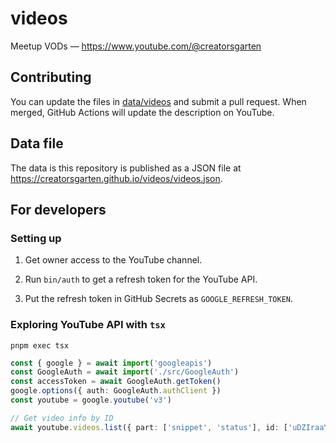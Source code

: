 # videos

Meetup VODs — <https://www.youtube.com/@creatorsgarten>

## Contributing

You can update the files in [data/videos](data/videos) and submit a pull request. When merged, GitHub Actions will update the description on YouTube.

## Data file

The data is this repository is published as a JSON file at <https://creatorsgarten.github.io/videos/videos.json>.

## For developers

### Setting up

1. Get owner access to the YouTube channel.

2. Run `bin/auth` to get a refresh token for the YouTube API.

3. Put the refresh token in GitHub Secrets as `GOOGLE_REFRESH_TOKEN`.

### Exploring YouTube API with `tsx`

```
pnpm exec tsx
```

```ts
const { google } = await import('googleapis')
const GoogleAuth = await import('./src/GoogleAuth')
const accessToken = await GoogleAuth.getToken()
google.options({ auth: GoogleAuth.authClient })
const youtube = google.youtube('v3')

// Get video info by ID
await youtube.videos.list({ part: ['snippet', 'status'], id: ['uDZIraaY5s8'] })
```
